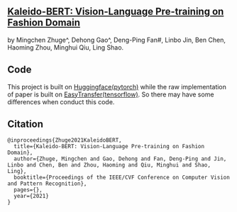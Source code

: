 ## [Kaleido-BERT: Vision-Language Pre-training on Fashion Domain](https://arxiv.org/pdf/2101.07663.pdf)
by Mingchen Zhuge^, Dehong Gao^, Deng-Ping Fan#, Linbo Jin, Ben Chen, Haoming Zhou, Minghui Qiu, Ling Shao.

## Code
This project is built on [Huggingface(pytorch)](https://github.com/huggingface/transformers) while the raw implementation of paper is built on [EasyTransfer(tensorflow)](https://github.com/alibaba/EasyTransfer). So there may have some differences when conduct this code.



## Citation
```
@inproceedings{Zhuge2021KaleidoBERT,
  title={Kaleido-BERT: Vision-Language Pre-training on Fashion Domain},
  author={Zhuge, Mingchen and Gao, Dehong and Fan, Deng-Ping and Jin, Linbo and Chen, Ben and Zhou, Haoming and Qiu, Minghui and Shao, Ling},
  booktitle={Proceedings of the IEEE/CVF Conference on Computer Vision and Pattern Recognition},
  pages={},
  year={2021}
}
```
